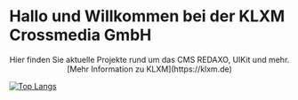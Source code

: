 # Hallo und Willkommen bei der KLXM Crossmedia GmbH

<div align="center">
	Hier finden Sie aktuelle Projekte rund um das CMS REDAXO, UIKit und mehr.<br>
	[Mehr Information zu KLXM](https://klxm.de)
</div>



[![Top Langs](https://github-readme-stats.vercel.app/api/top-langs/?username=skerbis&theme=radical&langs_count=6&layout=compact)](https://github.com/anuraghazra/github-readme-stats)




